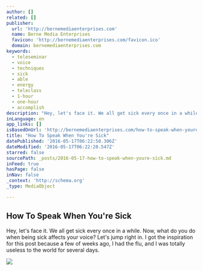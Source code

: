 ```yaml
---
author: []
related: []
publisher:
  url: 'http://bernemediaenterprises.com'
  name: Berne Media Enterprises
  favicon: 'http://bernemediaenterprises.com/favicon.ico'
  domain: bernemediaenterprises.com
keywords:
  - teleseminar
  - voice
  - techniques
  - sick
  - able
  - energy
  - teleclass
  - 1-hour
  - one-hour
  - accomplish
description: "Hey, let's face it. We all get sick every once in a while. Now, what do you do when being sick affects your voice? Let's jump right in. I got the inspiration for this post because a few of weeks ago, I had the flu, and I was totally useless to the world for several days."
inLanguage: en
app_links: []
isBasedOnUrl: 'http://bernemediaenterprises.com/how-to-speak-when-youre-sick'
title: "How To Speak When You're Sick"
datePublished: '2016-05-17T06:22:50.306Z'
dateModified: '2016-05-17T06:22:20.547Z'
starred: false
sourcePath: _posts/2016-05-17-how-to-speak-when-youre-sick.md
inFeed: true
hasPage: false
inNav: false
_context: 'http://schema.org'
_type: MediaObject

---
```

<article style=""><h1>How To Speak When You're Sick</h1><p>Hey, let's face it. We all get sick every once in a while. Now, what do you do when being sick affects your voice? Let's jump right in. I got the inspiration for this post because a few of weeks ago, I had the flu, and I was totally useless to the world for several days.</p><img src="http://bernemediaenterprises.com/websites/bernemediaenterprises/images/facebook-logo-square-webtreatsetc.png" /></article>